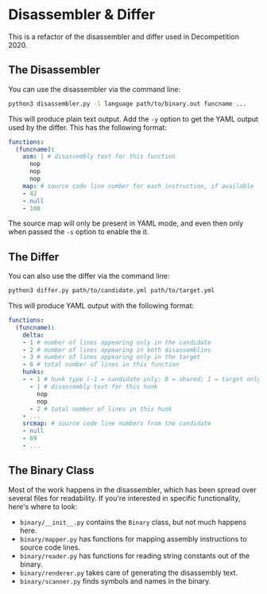 # Disassembler & Differ

This is a refactor of the disassembler and differ used in Decompetition 2020.


## The Disassembler

You can use the disassembler via the command line:

```sh
python3 disassembler.py -l language path/to/binary.out funcname ...
```

This will produce plain text output.  Add the `-y` option to get the YAML output
used by the differ.  This has the following format:

```yaml
functions:
  (funcname):
    asm: | # disassembly text for this function
      nop
      nop
      nop
    map: # source code line number for each instruction, if available
    - 42
    - null
    - 108
```

The source map will only be present in YAML mode, and even then only when passed
the `-s` option to enable the it.


## The Differ

You can also use the differ via the command line:

```sh
python3 differ.py path/to/candidate.yml path/to/target.yml
```

This will produce YAML output with the following format:

```yaml
functions:
  (funcname):
    delta:
    - 1 # number of lines appearing only in the candidate
    - 2 # number of lines appearing in both disassemblies
    - 3 # number of lines appearing only in the target
    - 6 # total number of lines in this function
    hunks:
    - - 1 # hunk type (-1 = candidate only; 0 = shared; 1 = target only)
      - | # disassembly text for this hunk
        nop
        nop
      - 2 # total number of lines in this hunk
    - ...
    srcmap: # source code line numbers from the candidate
    - null
    - 69
    - ...
```

## The Binary Class

Most of the work happens in the disassembler, which has been spread over several
files for readability.  If you're interested in specific functionality, here's
where to look:

- `binary/__init__.py` contains the `Binary` class, but not much happens here.
- `binary/mapper.py` has functions for mapping assembly instructions to source code lines.
- `binary/reader.py` has functions for reading string constants out of the binary.
- `binary/renderer.py` takes care of generating the disassembly text.
- `binary/scanner.py` finds symbols and names in the binary.
